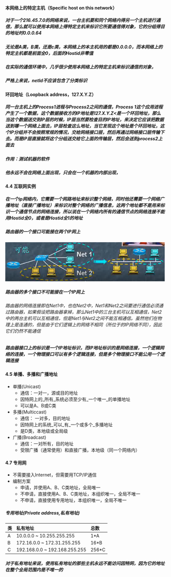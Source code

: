 #### 本网络上的特定主机（Specific host on this network）

##### 对于一个216.45.7.0的网络来说，一台主机要和同个网络内得另一个主机进行通信，那么就可以使用本网络上得特定主机来标识它所要通信得对象，它的分组得目的地址时0.0.0.64

##### 无论是A类，B类，还是c类，本网络上的本主机用的都是0.0.0.0，而本网络上的特定主机都是前面全0，后面的Hostid非零值

##### 在实际的通信环境中，几乎很少使用本网络上的特定主机来标识通信的对象，

##### 严格上来说，netId不应该包含了分类标识

#### 环回地址（Loopback address，127.X.Y.Z）

##### 同一台主机上的Process1进程与Process2之间的通信，Process 1这个应用进程产生了一个数据，这个数据接收方的IP地址是127.X.Y.Z&lt;是一个环回地址，那么当这个数据送交到IP层的时候，IP层当然要检查目的IP地址，来决定它应该把数据送到哪一个网络上面去，IP层检查这么地址，当它发现这个地址是个环回地址，这个IP分组并不会按照常规的情况，交给网络接口层，然后再通过网络接口层传输下去。而是IP层直接就将这个分组送交给它上面的传输层，然后会送到process2上面去

##### 作用：测试机器的软件

##### 他永远不会在网络上面出现，只会在一个机器的内部出现，

#### 4.4 互联网实例

##### 在一个ip网络内，它需要一个网路地址来标识整个网络，同时他还需要一个网络广播地址（直接广播地址）来标识对整个网络的广播信息，这两个地址都不是用来标识一个通信节点的网络连接，所以说在一个网络内所有的通信节点的网络连接不能用Hostid全0，或者是Hostid全1的地址

##### 路由器的一个接口可能接在两个IP网上

![](/assets/18-5-19-1.png)

##### 路由器的多个接口不可能接在一个IP网上

###### 路由器的网络连接即在Net1中，也在Net2中，Net1和Net2之间要进行通信必须通过路由器，如果假设把路由器拿掉，那么Net1中的三台主机可以互相通信，Net2中的两台主机可以互相通信，但是Net1与Net2之间不能互相通信。虽然他们在物理上是连通的，但是由于它们逻辑上的网络不相同（所位于的IP网络不同），因此它们仍然不能通信

##### 路由器接口上的标识是一个IP地址标识，而IP地址标识的是网络连接，一个逻辑网络的连接，一个物理接口可以有多个逻辑连接，但是多个物理接口不能公用一个逻辑连接

#### 4.5 单播、多播和广播地址

* 单播\(Unicast\)
  * 通信：一对一，源或目的地址
  * 因特网上的_所有_系统必须至少有_一个唯一_的单播地址
  * 可以是A、B或C类
* 多播\(Multiccast\)
  * 通信： 一对多，目的地址
  * 因特网上的系统_可以_有_一个或多个_多播地址
  * 是D类，本地级或全局级
* 广播\(Broadcast\)
  * 通信：一对所有，目的地址
  * 受限广播（通常使用）和直接广播，本地级（同一个网络内）

#### 4.7 专用网

* 不需要接入Internet，但需要用TCP/IP通信
* 编制方案
  * 申请，并使用A、B、C类地址，全局唯一
  * 不申请，直接使用A、B、C类地址，本组织唯一，全局不唯一
  * 不申请，直接使用专用地址，本组织唯一，全局不唯一

##### 专用地址(Private address,私有地址)

| 类 | 私有地址 | 总数 |
| :--- | :--- | :--- |
| A | 10.0.0.0 ~ 10.255.255.255 | 1*A |
| B | 172.16.0.0 ~ 172.31.255.255 | 16*B |
| C | 192.168.0.0 ~ 192.168.255.255 | 256*C |
##### 对于私有地址来说，使用私有地址的那些主机永远不能访问因特网，因为它的地址在整个全局范围内是不唯一的


